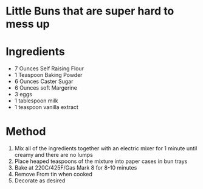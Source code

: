 # Little Buns that are super hard to mess up

Ingredients
===========
 - 7 Ounces Self Raising Flour
 - 1 Teaspoon Baking Powder
 - 6 Ounces Caster Sugar
 - 6 Ounces soft Margerine
 - 3 eggs
 - 1 tablespoon milk
 - 1 teaspoon vanilla extract

Method
======
1. Mix all of the ingredients together with an electric mixer for 1 minute until creamy and there are no lumps
2. Place heaped teaspoons of the mixture into paper cases in bun trays
3. Bake at 220C/425F/Gas Mark 8 for 8-10 minutes
4. Remove From tin when cooked
5. Decorate as desired
